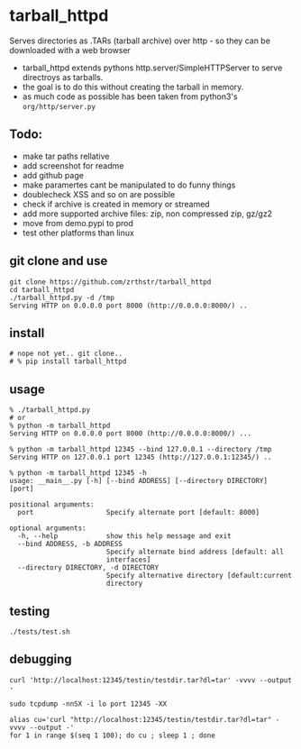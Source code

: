 # tarball_httpd
Serves directories as .TARs (tarball archive) over http - so they can be downloaded with a web browser

* tarball_httpd extends pythons http.server/SimpleHTTPServer to serve directroys as tarballs.
* the goal is to do this without creating the tarball in memory.
* as much code as possible has been taken from python3's `org/http/server.py`

## Todo:
* make tar paths rellative
* add screenshot for readme 
* add github page
* make paramertes cant be manipulated to do funny things
* doublecheck XSS and so on are possible
* check if archive is created in memory or streamed
* add more supported archive files: zip, non compressed zip, gz/gz2
* move from demo.pypi to prod
* test other platforms than linux

## git clone and use
```
git clone https://github.com/zrthstr/tarball_httpd
cd tarball_httpd
./tarball_httpd.py -d /tmp
Serving HTTP on 0.0.0.0 port 8000 (http://0.0.0.0:8000/) ..
```

## install
```
# nope not yet.. git clone..
# % pip install tarball_httpd
```

## usage
```
% ./tarball_httpd.py 
# or
% python -m tarball_httpd
Serving HTTP on 0.0.0.0 port 8000 (http://0.0.0.0:8000/) ...
```

```
% python -m tarball_httpd 12345 --bind 127.0.0.1 --directory /tmp
Serving HTTP on 127.0.0.1 port 12345 (http://127.0.0.1:12345/) ..
```

```
% python -m tarball_httpd 12345 -h                               
usage: __main__.py [-h] [--bind ADDRESS] [--directory DIRECTORY] [port]

positional arguments:
  port                  Specify alternate port [default: 8000]

optional arguments:
  -h, --help            show this help message and exit
  --bind ADDRESS, -b ADDRESS
                        Specify alternate bind address [default: all
                        interfaces]
  --directory DIRECTORY, -d DIRECTORY
                        Specify alternative directory [default:current
                        directory
```

## testing
```
./tests/test.sh 
```

## debugging
```
curl 'http://localhost:12345/testin/testdir.tar?dl=tar' -vvvv --output - 

sudo tcpdump -nnSX -i lo port 12345 -XX

alias cu='curl "http://localhost:12345/testin/testdir.tar?dl=tar" -vvvv --output -'
for 1 in range $(seq 1 100); do cu ; sleep 1 ; done
```
